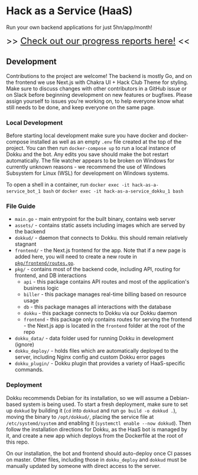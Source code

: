 # Hack as a Service (HaaS)

Run your own backend applications for just 5hn/app/month!

<font size="5"> \>> [Check out our progress reports here!](progress/README.md) << </font>

## Development

Contributions to the project are welcome! The backend is mostly Go, and on the frontend we use Next.js with Chakra UI + Hack Club Theme for styling. Make sure to discuss changes with other contributors in a GitHub issue or on Slack before beginning development on new features or bugfixes. Please assign yourself to issues you're working on, to help everyone know what still needs to be done, and keep everyone on the same page.

### Local Development

Before starting local development make sure you have docker and docker-compose installed as well as an empty `.env` file created at the top of the project. You can then run `docker-compose up` to run a local instance of Dokku and the bot. Any edits you save should make the bot restart automatically. The file watcher appears to be broken on Windows for currently unknown reasons - we recommend the use of Windows Subsystem for Linux (WSL) for development on Windows systems.

To open a shell in a container, run `docker exec -it hack-as-a-service_bot_1 bash` or `docker exec -it hack-as-a-service_dokku_1 bash`

### File Guide

- `main.go` - main entrypoint for the built binary, contains web server
- `assets/` - contains static assets including images which are served by the backend
- `dokkud/` - daemon that connects to Dokku. this should remain relatively stagnant
- `frontend/` - the Next.js frontend for the app. Note that if a new page is added here, you will need to create a new route in [`pkg/frontend/routes.go`](https://github.com/hackclub/hack-as-a-service/blob/master/pkg/frontend/routes.go).
- `pkg/` - contains most of the backend code, including API, routing for frontend, and DB interactions
  -  `api` - this package contains API routes and most of the application's business logic
  -  `biller` - this package manages real-time billing based on resource usage
  -  `db` - this package manages all interactions with the database
  -  `dokku` - this package connects to Dokku via our Dokku daemon
  -  `frontend` - this package only contains routes for serving the frontend - the Next.js app is located in the `frontend` folder at the root of the repo
- `dokku_data/` - data folder used for running Dokku in development (ignore)
- `dokku_deploy/` - holds files which are automatically deployed to the server, including Nginx config and custom Dokku error pages
- `dokku_plugin/` - Dokku plugin that provides a variety of HaaS-specific commands. 

### Deployment

Dokku recommends Debian for its installation, so we will assume a Debian-based system is being used. To start a fresh deployment, make sure to set up `dokkud` by building it (`cd` into `dokkud` and run `go build -o dokkud .`), moving the binary to `/opt/dokkud/`, placing the service file at `/etc/systemd/system` and enabling it (`systemctl enable --now dokkud`). Then follow the installation directions for Dokku, as the HaaS bot is managed by it, and create a new app which deploys from the Dockerfile at the root of this repo.

On our installation, the bot and frontend should auto-deploy once CI passes on master. Other files, including those in `dokku_deploy` and `dokkud` must be manually updated by someone with direct access to the server.

